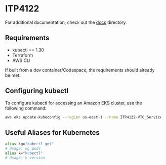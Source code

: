 # ITP4122

For additional documentation, check out the [docs](/docs) directory.

## Requirements

- kubectl == 1.30
- Terraform
- AWS CLI

If built from a dev container/Codespace, the requirements should already be met.

## Configuring kubectl

To configure kubectl for accessing an Amazon EKS cluster, use the following command:

```bash
aws eks update-kubeconfig --region us-east-1 --name ITP4122-VTC_Service
```

## Useful Aliases for Kubernetes

```bash
alias kg="kubectl get"
# Usage: kg pods
alias k="kubectl"
# Usage: k version
```
